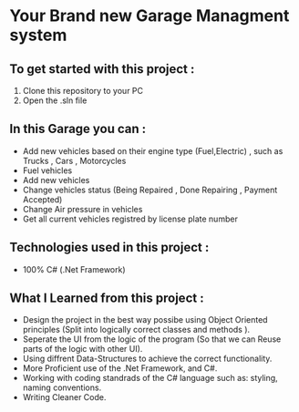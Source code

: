 # Your Brand new Garage Managment system 

## To get started with this project : 

1. Clone this repository to your PC 
2. Open the .sln file 

## In this Garage you can : 

- Add new vehicles based on their engine type (Fuel,Electric) , such as Trucks , Cars , Motorcycles 
- Fuel vehicles 
- Add new vehicles
- Change vehicles status (Being Repaired , Done Repairing , Payment Accepted)
- Change Air pressure in vehicles
- Get all current vehicles registred by license plate number 

## Technologies used in this project : 

- 100% C# (.Net Framework) 

## What I Learned from this project : 

- Design the project in the best way possibe using Object Oriented principles (Split into logically correct classes and methods ).
- Seperate the UI from the logic of the program (So that we can Reuse parts of the logic with other UI).
- Using diffrent Data-Structures to achieve the correct functionality.
- More Proficient use of the .Net Framework, and C#. 
- Working with coding standrads of the C# language such as: styling, naming conventions.
- Writing Cleaner Code.
